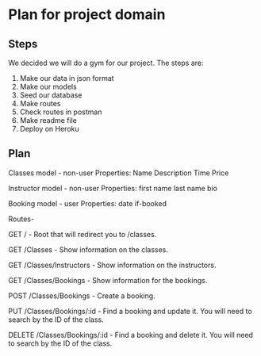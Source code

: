 # Plan for project domain 

## Steps 

We decided we will do a gym for our project. The steps are:

1. Make our data in json format
2. Make our models
3. Seed our database
4. Make routes 
5. Check routes in postman
6. Make readme file
7. Deploy on Heroku 

## Plan

Classes model -  non-user
Properties:
Name
Description
Time
Price

Instructor model - non-user
Properties:
first name
last name
bio

Booking model - user
Properties:
date
if-booked

Routes- 

GET / - Root that will redirect you to /classes.

GET /Classes - Show information on the classes. 

GET /Classes/Instructors - Show information on the instructors. 

GET /Classes/Bookings - Show information for the bookings. 

POST /Classes/Bookings - Create a booking. 

PUT /Classes/Bookings/:id - Find a booking and update it. You will need to search by the ID of the class.

DELETE /Classes/Bookings/:id - Find a booking and delete it. You will need to search by the ID of the class. 

